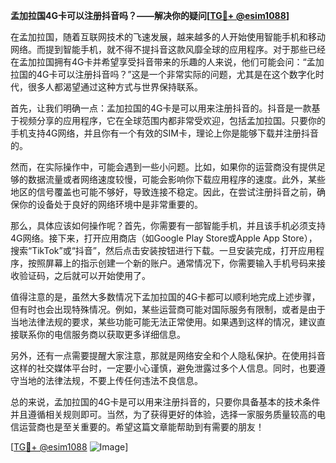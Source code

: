**孟加拉国4G卡可以注册抖音吗？——解决你的疑问[[TG💪+ @esim1088](https://t.me/s/esim1088)]**

在孟加拉国，随着互联网技术的飞速发展，越来越多的人开始使用智能手机和移动网络。而提到智能手机，就不得不提抖音这款风靡全球的应用程序。对于那些已经在孟加拉国拥有4G卡并希望享受抖音带来的乐趣的人来说，他们可能会问：“孟加拉国的4G卡可以注册抖音吗？”这是一个非常实际的问题，尤其是在这个数字化时代，很多人都渴望通过这种方式与世界保持联系。

首先，让我们明确一点：孟加拉国的4G卡是可以用来注册抖音的。抖音是一款基于视频分享的应用程序，它在全球范围内都非常受欢迎，包括孟加拉国。只要你的手机支持4G网络，并且你有一个有效的SIM卡，理论上你是能够下载并注册抖音的。

然而，在实际操作中，可能会遇到一些小问题。比如，如果你的运营商没有提供足够的数据流量或者网络速度较慢，可能会影响你下载应用程序的速度。此外，某些地区的信号覆盖也可能不够好，导致连接不稳定。因此，在尝试注册抖音之前，确保你的设备处于良好的网络环境中是非常重要的。

那么，具体应该如何操作呢？首先，你需要有一部智能手机，并且该手机必须支持4G网络。接下来，打开应用商店（如Google Play Store或Apple App Store），搜索“TikTok”或“抖音”，然后点击安装按钮进行下载。一旦安装完成，打开应用程序，按照屏幕上的指示创建一个新的账户。通常情况下，你需要输入手机号码来接收验证码，之后就可以开始使用了。

值得注意的是，虽然大多数情况下孟加拉国的4G卡都可以顺利地完成上述步骤，但有时也会出现特殊情况。例如，某些运营商可能对国际服务有限制，或者是由于当地法律法规的要求，某些功能可能无法正常使用。如果遇到这样的情况，建议直接联系你的电信服务商以获取更多详细信息。

另外，还有一点需要提醒大家注意，那就是网络安全和个人隐私保护。在使用抖音这样的社交媒体平台时，一定要小心谨慎，避免泄露过多个人信息。同时，也要遵守当地的法律法规，不要上传任何违法不良信息。

总的来说，孟加拉国的4G卡是可以用来注册抖音的，只要你具备基本的技术条件并且遵循相关规则即可。当然，为了获得更好的体验，选择一家服务质量较高的电信运营商也是至关重要的。希望这篇文章能帮助到有需要的朋友！

[[TG💪+ @esim1088](https://t.me/s/esim1088) ![Image](https://i.postimg.cc/4NQfJmqS/Snipaste-2025-05-13-00-14-12.png)]